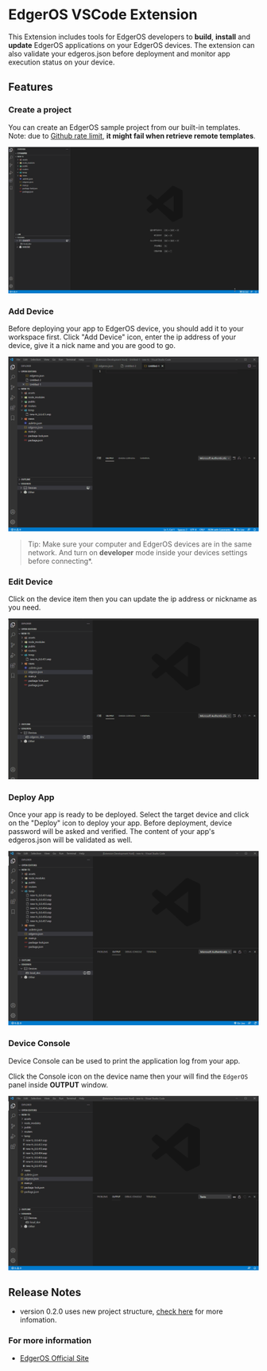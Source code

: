 # EdgerOS VSCode Extension

This Extension includes tools for EdgerOS developers to **build**, **install** and **update** EdgerOS applications on your EdgerOS devices. The extension can also validate your edgeros.json before deployment and monitor app execution status on your device.


## Features

### Create a project

You can create an EdgerOS sample project from our built-in templates.  
Note: due to [Github rate limit](https://docs.github.com/en/developers/apps/building-github-apps/rate-limits-for-github-apps), **it might fail when retrieve remote templates**.

![create project](resources/media/create-project.gif)

### Add Device

Before deploying your app to EdgerOS device, you should add it to your workspace first.
Click "Add  Device" icon, enter the ip address of your device, give it a nick name and you are good to go.

![add device](resources/media/add-device.gif)

> Tip: Make sure your computer and EdgerOS devices are in the same network. And turn on **developer** mode inside your devices settings before connecting*.

### Edit Device

Click on the device item then you can update the ip address or nickname as you need.

![edit device](resources/media/edit-device.gif)

### Deploy App

Once your app is ready to be deployed. Select the target device and click on the "Deploy" icon to deploy your app.
Before deployment, device password will be asked and verified. The content of your app's edgeros.json will be validated as well.

![deploy app](resources/media/deploy.gif)

### Device Console

Device Console can be used to print the application log from your app.

Click the Console icon on the device name then your will find the `EdgerOS` panel inside **OUTPUT** window.

![console output](resources/media/output.gif)

## Release Notes

- version 0.2.0 uses new project structure, [check here](CHANGELOG.md#v0.2.0) for more infomation.


### For more information

* [EdgerOS Official Site](https://www.edgeros.com)
